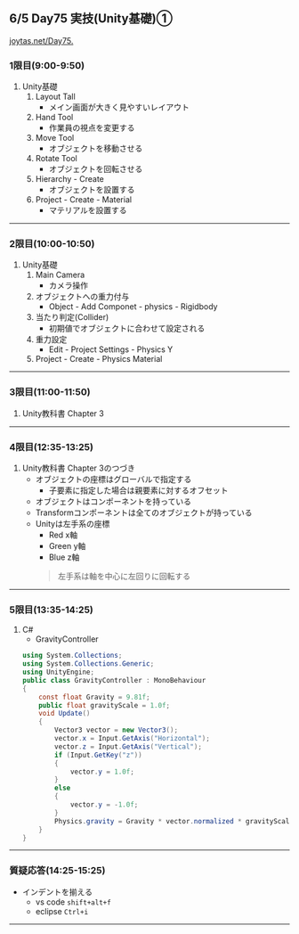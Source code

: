 ## 6/5 Day75 実技(Unity基礎)①
[joytas.net/Day75.](https://joytas.net/%e8%a8%93%e7%b7%b4/day75)
### 1限目(9:00-9:50)
1. Unity基礎
	1. Layout Tall
		- メイン画面が大きく見やすいレイアウト
	1. Hand Tool
		- 作業員の視点を変更する
	1. Move Tool
		- オブジェクトを移動させる
	1. Rotate Tool
		- オブジェクトを回転させる
	1. Hierarchy - Create
		- オブジェクトを設置する
	1. Project - Create - Material
		- マテリアルを設置する
---
### 2限目(10:00-10:50)
1. Unity基礎
	1. Main Camera
		- カメラ操作
	1. オブジェクトへの重力付与
		- Object - Add Componet - physics - Rigidbody
	1. 当たり判定(Collider)
		- 初期値でオブジェクトに合わせて設定される
	1. 重力設定
		- Edit - Project Settings - Physics Y
	1. Project - Create - Physics Material
---
### 3限目(11:00-11:50)
1. Unity教科書 Chapter 3
---
### 4限目(12:35-13:25)
1. Unity教科書 Chapter 3のつづき
	- オブジェクトの座標はグローバルで指定する
		- 子要素に指定した場合は親要素に対するオフセット
	- オブジェクトはコンポーネントを持っている
	- Transformコンポーネントは全てのオブジェクトが持っている
	- Unityは左手系の座標
		- Red x軸
		- Green y軸
		- Blue z軸
		> 左手系は軸を中心に左回りに回転する
---
### 5限目(13:35-14:25)
1. C#
	- GravityController
	~~~C#
	using System.Collections;
	using System.Collections.Generic;
	using UnityEngine;
	public class GravityController : MonoBehaviour
	{
		const float Gravity = 9.81f;
		public float gravityScale = 1.0f;
		void Update()
		{
			Vector3 vector = new Vector3();
			vector.x = Input.GetAxis("Horizontal");
			vector.z = Input.GetAxis("Vertical");
			if (Input.GetKey("z"))
			{
				vector.y = 1.0f;
			}
			else
			{
				vector.y = -1.0f;
			}
			Physics.gravity = Gravity * vector.normalized * gravityScale;
		}
	}
	~~~
---
### 質疑応答(14:25-15:25)
- インデントを揃える
	- vs code `shift+alt+f`
	- eclipse `Ctrl+i`
---
